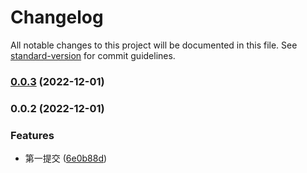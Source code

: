 # Changelog

All notable changes to this project will be documented in this file. See [standard-version](https://github.com/conventional-changelog/standard-version) for commit guidelines.

### [0.0.3](https://github.com/BWrong/vite-plugin-build-info/compare/v0.0.2...v0.0.3) (2022-12-01)

### 0.0.2 (2022-12-01)


### Features

* 第一提交 ([6e0b88d](https://github.com/BWrong/vite-plugin-build-info/commit/6e0b88d27f7d0124ea0f36c548e82e4eb2924ba4))
